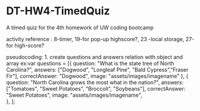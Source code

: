 # DT-HW4-TimedQuiz
A timed quiz for the 4th homework of UW coding bootcamp

activity reference : 8-timer, 19-for pop-up highscore?, 23 -local storage, 27-for high-score?


pseudocoding:
    1. create questions and answers relation with object and array
        ex:var questions = [{
                question: "What is the state tree of North Carolina?",
                answers: ["Dogwood", "Longleaf Pine", "Bald Cypress","Fraser Fir"],
                correctAnswer: "Dogwood",
                image: "assets/images/imagename"
            }, {
                question: "North Carolina grows the most what in the nation?",
                answers: ["Tomatoes", "Sweet Potatoes", "Broccoli", "Soybeans"],
                correctAnswer: "Sweet Potatoes",
                image: "assets/images/imagename",          
            },
            ];



